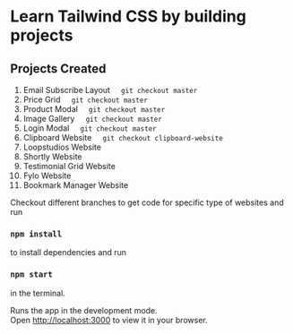 # Learn Tailwind CSS by building projects

## Projects Created

1. Email Subscribe Layout &nbsp;&nbsp;&nbsp; `git checkout master`
2. Price Grid &nbsp;&nbsp;&nbsp; `git checkout master`
3. Product Modal &nbsp;&nbsp;&nbsp; `git checkout master`
4. Image Gallery &nbsp;&nbsp;&nbsp; `git checkout master`
5. Login Modal &nbsp;&nbsp;&nbsp; `git checkout master`
6. Clipboard Website &nbsp;&nbsp;&nbsp; `git checkout clipboard-website`
7. Loopstudios Website
8. Shortly Website
9. Testimonial Grid Website
10. Fylo Website
11. Bookmark Manager Website

Checkout different branches to get code for specific type of websites and run

### `npm install`

to install dependencies and run

### `npm start`

in the terminal.

Runs the app in the development mode.\
Open [http://localhost:3000](http://localhost:3000) to view it in your browser.
